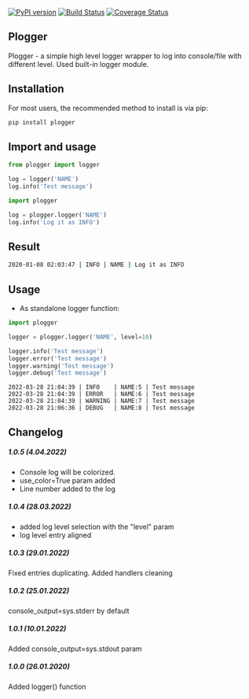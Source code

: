 [![PyPI version](https://badge.fury.io/py/plogger.svg)](https://badge.fury.io/py/plogger)
[![Build Status](https://travis-ci.org/c-pher/plogger.svg?branch=master)](https://travis-ci.org/c-pher/plogger)
[![Coverage Status](https://coveralls.io/repos/github/c-pher/plogger/badge.svg?branch=master)](https://coveralls.io/github/c-pher/plogger?branch=master)


## Plogger

Plogger - a simple high level logger wrapper to log into console/file with different level. Used built-in logger module.

## Installation
For most users, the recommended method to install is via pip:
```cmd
pip install plogger
```

## Import and usage

```python
from plogger import logger

log = logger('NAME')
log.info('Test message')
```

```python
import plogger

log = plogger.logger('NAME')
log.info('Log it as INFO')
```

## Result

```cmd
2020-01-08 02:03:47 | INFO | NAME | Log it as INFO
```

## Usage

- As standalone logger function:

```python
import plogger

logger = plogger.logger('NAME', level=10)

logger.info('Test message')
logger.error('Test message')
logger.warning('Test message')
logger.debug('Test message')
```

```commandline
2022-03-28 21:04:39 | INFO    | NAME:5 | Test message
2022-03-28 21:04:39 | ERROR   | NAME:6 | Test message
2022-03-28 21:04:39 | WARNING | NAME:7 | Test message
2022-03-28 21:06:36 | DEBUG   | NAME:8 | Test message
```

## Changelog

##### 1.0.5 (4.04.2022)

- Console log will be colorized.
- use_color=True param added
- Line number added to the log

##### 1.0.4 (28.03.2022)

- added log level selection with the "level" param
- log level entry aligned

##### 1.0.3 (29.01.2022)

Fixed entries duplicating. Added handlers cleaning

##### 1.0.2 (25.01.2022)

console_output=sys.stderr by default

##### 1.0.1 (10.01.2022)

Added console_output=sys.stdout param

##### 1.0.0 (26.01.2020)

Added logger() function